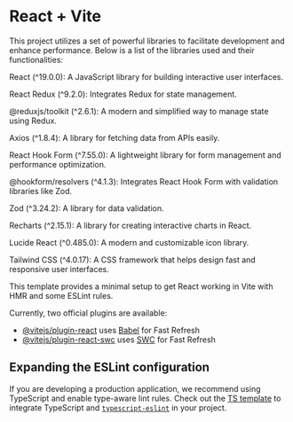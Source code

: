 # React + Vite

This project utilizes a set of powerful libraries to facilitate development and enhance performance. Below is a list of the libraries used and their functionalities:

React (^19.0.0): A JavaScript library for building interactive user interfaces.

React Redux (^9.2.0): Integrates Redux for state management.

@reduxjs/toolkit (^2.6.1): A modern and simplified way to manage state using Redux.

Axios (^1.8.4): A library for fetching data from APIs easily.

React Hook Form (^7.55.0): A lightweight library for form management and performance optimization.

@hookform/resolvers (^4.1.3): Integrates React Hook Form with validation libraries like Zod.

Zod (^3.24.2): A library for data validation.

Recharts (^2.15.1): A library for creating interactive charts in React.

Lucide React (^0.485.0): A modern and customizable icon library.

Tailwind CSS (^4.0.17): A CSS framework that helps design fast and responsive user interfaces.

This template provides a minimal setup to get React working in Vite with HMR and some ESLint rules.

Currently, two official plugins are available:

- [@vitejs/plugin-react](https://github.com/vitejs/vite-plugin-react/blob/main/packages/plugin-react/README.md) uses [Babel](https://babeljs.io/) for Fast Refresh
- [@vitejs/plugin-react-swc](https://github.com/vitejs/vite-plugin-react-swc) uses [SWC](https://swc.rs/) for Fast Refresh

## Expanding the ESLint configuration

If you are developing a production application, we recommend using TypeScript and enable type-aware lint rules. Check out the [TS template](https://github.com/vitejs/vite/tree/main/packages/create-vite/template-react-ts) to integrate TypeScript and [`typescript-eslint`](https://typescript-eslint.io) in your project.
